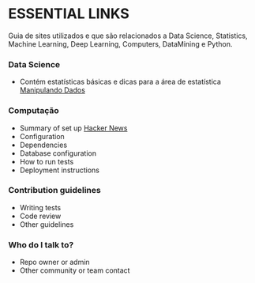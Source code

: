 # ESSENTIAL LINKS  #

Guia de sites utilizados e que são relacionados a Data Science, Statistics, Machine Learning, Deep Learning, Computers, DataMining e Python.

### Data Science ###

* Contém estatísticas básicas e dicas para a área de estatística
[Manipulando Dados](http://manipulandodados.com.br/)


### Computação ###

* Summary of set up
[Hacker News](https://news.ycombinator.com/)
* Configuration
* Dependencies
* Database configuration
* How to run tests
* Deployment instructions

### Contribution guidelines ###

* Writing tests
* Code review
* Other guidelines

### Who do I talk to? ###

* Repo owner or admin
* Other community or team contact